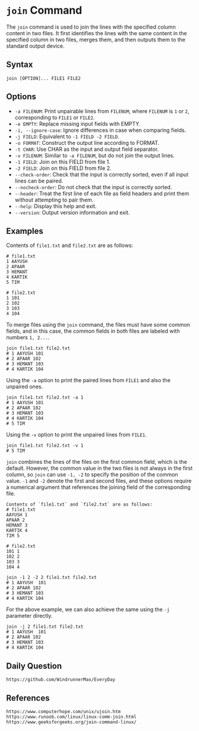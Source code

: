 

# `join` Command

The `join` command is used to join the lines with the specified column content in two files. It first identifies the lines with the same content in the specified column in two files, merges them, and then outputs them to the standard output device.

## Syntax

```shell
join [OPTION]... FILE1 FILE2
```

## Options
* `-a FILENUM`: Print unpairable lines from `FILENUM`, where `FILENUM` is `1` or `2`, corresponding to `FILE1` or `FILE2`.
* `-e EMPTY`: Replace missing input fields with EMPTY.
* `-i, --ignore-case`: Ignore differences in case when comparing fields.
* `-j FIELD`: Equivalent to `-1 FIELD -2 FIELD`.
* `-o FORMAT`: Construct the output line according to FORMAT.
* `-t CHAR`: Use CHAR as the input and output field separator.
* `-v FILENUM`: Similar to `-a FILENUM`, but do not join the output lines.
* `-1 FIELD`: Join on this FIELD from file 1.
* `-2 FIELD`: Join on this FIELD from file 2.
* `--check-order`: Check that the input is correctly sorted, even if all input lines can be paired.
* `--nocheck-order`: Do not check that the input is correctly sorted.
* `--header`: Treat the first line of each file as field headers and print them without attempting to pair them.
* `--help`: Display this help and exit.
* `--version`: Output version information and exit.

## Examples
Contents of `file1.txt` and `file2.txt` are as follows:

```
# file1.txt
1 AAYUSH
2 APAAR
3 HEMANT
4 KARTIK
5 TIM

# file2.txt
1 101
2 102
3 103
4 104
```

To merge files using the `join` command, the files must have some common fields, and in this case, the common fields in both files are labeled with numbers `1, 2...`.

```shell
join file1.txt file2.txt
# 1 AAYUSH 101
# 2 APAAR 102
# 3 HEMANT 103
# 4 KARTIK 104
```

Using the `-a` option to print the paired lines from `FILE1` and also the unpaired ones.

```shell
join file1.txt file2.txt -a 1
# 1 AAYUSH 101
# 2 APAAR 102
# 3 HEMANT 103
# 4 KARTIK 104
# 5 TIM

```

Using the `-v` option to print the unpaired lines from `FILE1`.

```shell
join file1.txt file2.txt -v 1
# 5 TIM
```

`join` combines the lines of the files on the first common field, which is the default. However, the common value in the two files is not always in the first column, so `join` can use `-1, -2` to specify the position of the common value. `-1` and `-2` denote the first and second files, and these options require a numerical argument that references the joining field of the corresponding file.

```
Contents of `file1.txt` and `file2.txt` are as follows:
# file1.txt
AAYUSH 1 
APAAR 2
HEMANT 3
KARTIK 4
TIM 5

# file2.txt
101 1
102 2
103 3
104 4
```

```shell
join -1 2 -2 2 file1.txt file2.txt
# 1 AAYUSH  101
# 2 APAAR 102
# 3 HEMANT 103
# 4 KARTIK 104
```

For the above example, we can also achieve the same using the `-j` parameter directly.

```shell
join -j 2 file1.txt file2.txt
# 1 AAYUSH  101
# 2 APAAR 102
# 3 HEMANT 103
# 4 KARTIK 104
```

## Daily Question

```
https://github.com/WindrunnerMax/EveryDay
```

## References

```
https://www.computerhope.com/unix/ujoin.htm
https://www.runoob.com/linux/linux-comm-join.html
https://www.geeksforgeeks.org/join-command-linux/
```